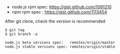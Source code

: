 * node.js rpm spec: https://gist.github.com/1091210
* npm rpm spec    : https://gist.github.com/1113454


After git clone, check the version is recommended

~~~
$ git tag
$ git branch -a
~~~

~~~
node.js beta versions spec:   remotes/origin/master
node.js stable versions spec: remotes/origin/stable
~~~
